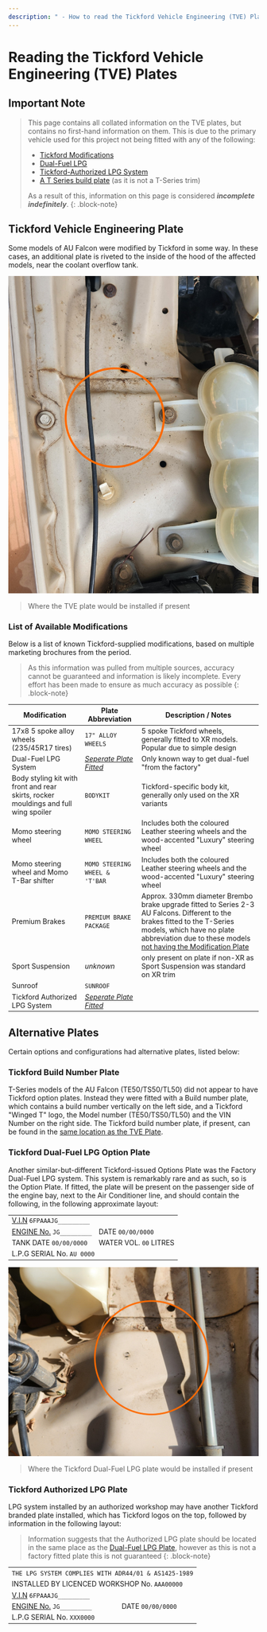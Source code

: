 ```yaml
---
description: " - How to read the Tickford Vehicle Engineering (TVE) Plates"
---
```


# Reading the Tickford Vehicle Engineering (TVE) Plates

## Important Note

> This page contains all collated information on the TVE plates, but contains no first-hand information on them. This is due to the primary vehicle used for this project not being fitted with any of the following:
> 
> - [Tickford Modifications](#tickford-vehicle-engineering-plate)
> - [Dual-Fuel LPG](#tickford-dual-fuel-lpg-option-plate)
> - [Tickford-Authorized LPG System](#tickford-authorized-lpg-plate)
> - [A T Series build plate](#tickford-build-number-plate) (as it is not a T-Series trim)
>
> As a result of this, information on this page is considered ***incomplete indefinitely***.
{: .block-note}

## Tickford Vehicle Engineering Plate

Some models of AU Falcon were modified by Tickford in some way. In these cases, an additional plate is riveted to the inside of the hood of the affected models, near the coolant overflow tank.

![Tickford Plate Location](./tickford-mod-plate-location.jpg)

> Where the TVE plate would be installed if present

### List of Available Modifications

Below is a list of known Tickford-supplied modifications, based on multiple marketing brochures from the period.

> As this information was pulled from multiple sources, accuracy cannot be guaranteed and information is likely incomplete. Every effort has been made to ensure as much accuracy as possible
{: .block-note}

| Modification | Plate Abbreviation | Description / Notes |
| --- | --- | --- |
| 17x8 5 spoke alloy wheels (235/45R17 tires)  | `17" ALLOY WHEELS` | 5 spoke Tickford wheels, generally fitted to XR models. Popular due to simple design |
| Dual-Fuel LPG System | *[Seperate Plate Fitted](#tickford-dual-fuel-lpg-option-plate)* | Only known way to get dual-fuel "from the factory" |
| Body styling kit with front and rear skirts, rocker mouldings and full wing spoiler | `BODYKIT` | Tickford-specific body kit, generally only used on the XR variants |
| Momo steering wheel | `MOMO STEERING WHEEL` | Includes both the coloured Leather steering wheels and the wood-accented "Luxury" steering wheel |
| Momo steering wheel and Momo T-Bar shifter | `MOMO STEERING WHEEL & 'T'BAR` | Includes both the coloured Leather steering wheels and the wood-accented "Luxury" steering wheel |
| Premium Brakes | `PREMIUM BRAKE PACKAGE` | Approx. 330mm diameter Brembo brake upgrade fitted to Series 2-3 AU Falcons. Different to the brakes fitted to the T-Series models, which have no plate abbreviation due to these models [not having the Modification Plate](#tickford-build-number-plate) |
| Sport Suspension | *unknown* | only present on plate if non-XR as Sport Suspension was standard on XR trim |
| Sunroof | `SUNROOF` | |
| Tickford Authorized LPG System | *[Seperate Plate Fitted](#tickford-authorized-lpg-plate)* | |

## Alternative Plates

Certain options and configurations had alternative plates, listed below:

### Tickford Build Number Plate

T-Series models of the AU Falcon (TE50/TS50/TL50) did not appear to have Tickford option plates. Instead they were fitted with a Build number plate, which contains a build number vertically on the left side, and a Tickford "Winged T" logo, the Model number (TE50/TS50/TL50) and the VIN Number on the right side. The Tickford build number plate, if present, can be found in the [same location as the TVE Plate](#tickford-vehicle-engineering-plate).

### Tickford Dual-Fuel LPG Option Plate

Another similar-but-different Tickford-issued Options Plate was the Factory Dual-Fuel LPG system. This system is remarkably rare and as such, so is the Option Plate. If fitted, the plate will be present on the passenger side of the engine bay, next to the Air Conditioner line, and should contain the following, in the following approximate layout:

<table style="text-align:left" class="plate-layout-table">
    <tbody>
        <tr>
            <td colspan="2">
                <a href="../VIN/VIN.html#vehicle-identification-number">V.I.N</a>
                <code>6FPAAAJG_________</code>
            </td>
        </tr>
        <tr>
            <td>
                <a href="../../Engine/EngineNumber/EngineNumber.html">ENGINE No.</a>
                <code>JG_________</code>
            </td>
            <td>
                DATE <code>00/00/0000</code>
            </td>
        </tr>
        <tr>
            <td>
                TANK DATE <code>00/00/0000</code>
            </td>
            <td>
                WATER VOL. <code>00</code> LITRES
            </td>
        </tr>
        <tr>
            <td colspan="2">
                L.P.G SERIAL No. <code>AU 0000</code>
            </td>
        </tr>
    </tbody>
</table>

![Tickford Dual-Fuel LPG Plate location](tickford-lpg-location.jpg)

> Where the Tickford Dual-Fuel LPG plate would be installed if present

### Tickford Authorized LPG Plate

LPG system installed by an authorized workshop may have another Tickford branded plate installed, which has Tickford logos on the top, followed by information in the following layout:

> Information suggests that the Authorized LPG plate should be located in the same place as the [Dual-Fuel LPG Plate](#tickford-dual-fuel-lpg-option-plate), however as this is not a factory fitted plate this is not guaranteed
{: .block-note}

<table style="text-align:left" class="plate-layout-table">
    <tbody>
        <tr>
            <td colspan="2">
                <code>THE LPG SYSTEM COMPLIES WITH ADR44/01 & AS1425-1989</code>
            </td>
        </tr>
        <tr>
            <td colspan="2">
                INSTALLED BY LICENCED WORKSHOP No. <code>AAA00000</code>
            </td>
        </tr>
        <tr>
            <td colspan="2">
                <a href="../VIN/VIN.html#vehicle-identification-number">V.I.N</a> <code>6FPAAAJG_________</code>
            </td>
        </tr>
        <tr>
            <td>
                <a href="../../Engine/EngineNumber/EngineNumber.html">ENGINE No.</a> <code>JG_________</code>
            </td>
            <td>
                DATE <code>00/00/0000</code>
            </td>
        </tr>
        <tr>
            <td colspan="2">
                L.P.G SERIAL No. <code>XXX0000</code>
            </td>
        </tr>
    </tbody>
</table>